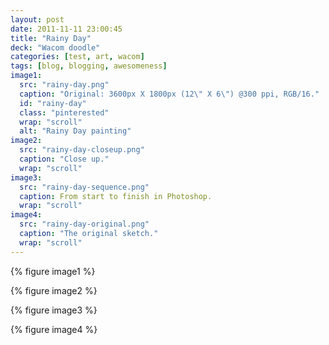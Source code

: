```yaml
---
layout: post
date: 2011-11-11 23:00:45
title: "Rainy Day"
deck: "Wacom doodle"
categories: [test, art, wacom]
tags: [blog, blogging, awesomeness]
image1:
  src: "rainy-day.png"
  caption: "Original: 3600px X 1800px (12\" X 6\") @300 ppi, RGB/16."
  id: "rainy-day"
  class: "pinterested"
  wrap: "scroll"
  alt: "Rainy Day painting"
image2:
  src: "rainy-day-closeup.png"
  caption: "Close up."
  wrap: "scroll"
image3:
  src: "rainy-day-sequence.png"
  caption: From start to finish in Photoshop.
  wrap: "scroll"
image4:
  src: "rainy-day-original.png"
  caption: "The original sketch."
  wrap: "scroll"
---
```


{% figure image1 %}

{% figure image2 %}

{% figure image3 %}

{% figure image4 %}
